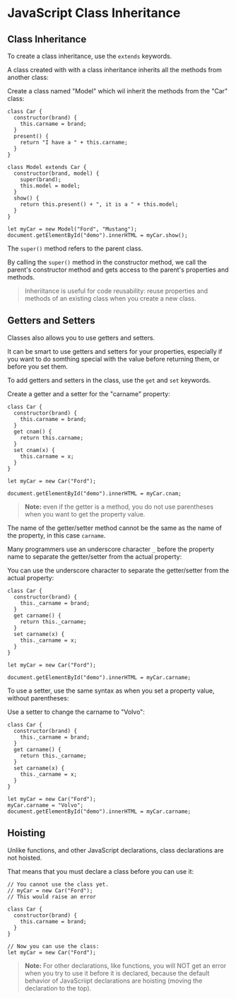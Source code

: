 # JavaScript Class Inheritance

## Class Inheritance

To create a class inheritance, use the `extends` keywords.

A class created with with a class inheritance inherits all the methods from another class:

Create a class named "Model" which wil inherit the methods from the "Car" class:

```
class Car {
  constructor(brand) {
    this.carname = brand;
  }
  present() {
    return "I have a " + this.carname;
  }
}

class Model extends Car {
  constructor(brand, model) {
    super(brand);
    this.model = model;
  }
  show() {
    return this.present() + ", it is a " + this.model;
  }
}

let myCar = new Model("Ford", "Mustang");
document.getElementById("demo").innerHTML = myCar.show();
```

The `super()` method refers to the parent class.

By calling the `super()` method in the constructor method, we call the parent's constructor method and gets access to the parent's properties and methods.

> Inheriitance is useful for code reusability: reuse properties and methods of an existing class when you create a new class.

## Getters and Setters

Classes also allows you to use getters and setters.

It can be smart to use getters and setters for your properties, especially if you want to do somthing special with the value before returning them, or before you set them.

To add getters and setters in the class, use the `get` and `set` keywords.

Create a getter and a setter for the "carname" property:

```
class Car {
  constructor(brand) {
    this.carname = brand;
  }
  get cnam() {
    return this.carname;
  }
  set cnam(x) {
    this.carname = x;
  }
}

let myCar = new Car("Ford");

document.getElementById("demo").innerHTML = myCar.cnam;
```

> **Note:** even if the getter is a method, you do not use parentheses when you want to get the property value.

The name of the getter/setter method cannot be the same as the name of the property, in this case `carname`.

Many programmers use an underscore character `_` before the property name to separate the getter/setter from the actual property:

You can use the underscore character to separate the getter/setter from the actual property:

```
class Car {
  constructor(brand) {
    this._carname = brand;
  }
  get carname() {
    return this._carname;
  }
  set carname(x) {
    this._carname = x;
  }
}

let myCar = new Car("Ford");

document.getElementById("demo").innerHTML = myCar.carname;
```

To use a setter, use the same syntax as when you set a property value, without parentheses:

Use a setter to change the carname to "Volvo":

```
class Car {
  constructor(brand) {
    this._carname = brand;
  }
  get carname() {
    return this._carname;
  }
  set carname(x) {
    this._carname = x;
  }
}

let myCar = new Car("Ford");
myCar.carname = "Volvo";
document.getElementById("demo").innerHTML = myCar.carname;
```

## Hoisting

Unlike functions, and other JavaScript declarations, class declarations are not hoisted.

That means that you must declare a class before you can use it:

```
// You cannot use the class yet.
// myCar = new Car("Ford");
// This would raise an error

class Car {
  constructor(brand) {
    this.carname = brand;
  }
}

// Now you can use the class:
let myCar = new Car("Ford");
```

> **Note:** For other declarations, like functions, you will NOT get an error when you try to use it before it is declared, because the default behavior of JavaScriipt declarations are hoisting (moving the declaration to the top).